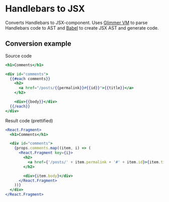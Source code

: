 # Handlebars to JSX

Converts Handlebars to JSX-component. Uses [Glimmer VM](https://github.com/glimmerjs/glimmer-vm/) to parse Handlebars code to AST and [Babel](https://github.com/babel/babel/) to create JSX AST and generate code.

## Conversion example

Source code

```hbs
<h1>Comments</h1>

<div id="comments">
  {{#each comments}}
    <h2>
      <a href="/posts/{{permalink}}#{{id}}">{{title}}</a>
    </h2>

    <div>{{body}}</div>
  {{/each}}
</div>
```

Result code (prettified)

```jsx
<React.Fragment>
  <h1>Comments</h1>

  <div id="comments">
    {props.comments.map((item, i) => (
      <React.Fragment key={i}>
        <h2>
          <a href={'/posts/' + item.permalink + '#' + item.id}>{item.title}</a>
        </h2>

        <div>{item.body}</div>
      </React.Fragment>
    ))}
  </div>
</React.Fragment>
```
